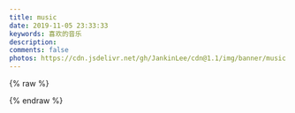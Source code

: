 ```yaml
---
title: music
date: 2019-11-05 23:33:33
keywords: 喜欢的音乐
description: 
comments: false
photos: https://cdn.jsdelivr.net/gh/JankinLee/cdn@1.1/img/banner/music.jpg
---
```

{% raw %}
<meting-js
  server="netease"
  type="playlist"
  id="2819805518"
  mutex="true">
</meting-js>

<meting-js
  server="netease"
  type="playlist"
  id="570407022"
  mutex="true">
</meting-js>
{% endraw %}